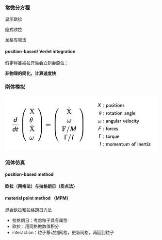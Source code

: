 ### 常微分方程

显示欧拉

隐式欧拉

龙格库塔法

#### position-based/ Verlet integration

假定弹簧被拉开后会立刻会原位；

**非物理的简化，计算速度快**

### 刚体模拟

![image-20221122095014399](imags/image-20221122095014399.png)

### 流体仿真

#### position-based method

#### 欧拉（网格法）与拉格朗日（质点法）

#### material point method （MPM）

混合欧拉和拉格朗日方法

- 拉格朗日：考虑粒子具有属性
- 欧拉：用网格做数值积分
- interaction：粒子移动到网格，更新网格，再回到粒子
